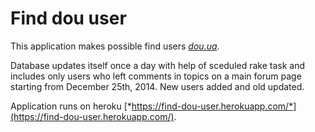 # Find dou user

This application makes possible find users [*dou.ua*](http://dou.ua/).

Database updates itself once a day with help of sceduled rake task and includes only users who left comments in topics on a main forum page starting from December 25th, 2014. New users added and old updated.

Application runs on heroku [*https://find-dou-user.herokuapp.com/*](https://find-dou-user.herokuapp.com/).